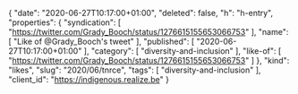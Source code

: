 {
  "date": "2020-06-27T10:17:00+01:00",
  "deleted": false,
  "h": "h-entry",
  "properties": {
    "syndication": [
      "https://twitter.com/Grady_Booch/status/1276615155653066753"
    ],
    "name": [
      "Like of @Grady_Booch's tweet"
    ],
    "published": [
      "2020-06-27T10:17:00+01:00"
    ],
    "category": [
      "diversity-and-inclusion"
    ],
    "like-of": [
      "https://twitter.com/Grady_Booch/status/1276615155653066753"
    ]
  },
  "kind": "likes",
  "slug": "2020/06/tnrce",
  "tags": [
    "diversity-and-inclusion"
  ],
  "client_id": "https://indigenous.realize.be"
}
